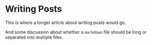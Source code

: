 # Writing Posts

This is where a longer article
about writing posts would go.

And some discussion about whether
a `markdown` file should be long
or separated into multiple files.